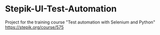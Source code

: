 # Stepik-UI-Test-Automation
Project for the training course "Test automation with Selenium and Python"
https://stepik.org/course/575
